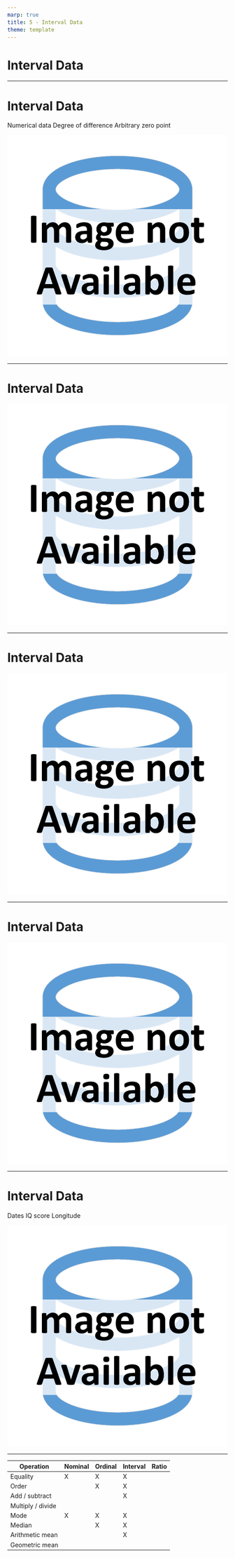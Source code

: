 ```yaml
---
marp: true
title: 5 - Interval Data
theme: template
---
```


<!-- _class: title-only -->

# Interval Data

<!--
The first type of numerical data that we encounter in data science are interval data.
-->

---

<!-- _class: title-two-content-left -->

# Interval Data

Numerical data
Degree of difference
Arbitrary zero point

![image An icon of a ruler with a bi-directional arrow above it representing the measurement of length in a flat minimalistic style](images/placeholder.png)

<!--
Interval data are a type of numerical data.

That is, they represent measured quantities of things.

Interval data allow for a degree of difference between two values 

(i.e. we can add or subtract the values in meaningful ways).

However, interval scales have an arbitrary zero point on their scale 

(i.e. the place were zero appears on the scale was chosen for convenience -- not because it represents a true absence of the thing being measured.

So there is no concept of a ratio between two numbers or the ability to multiply or divide two numbers in any meaningful way.
-->

---

<!-- _class: title-two-content-left -->

# Interval Data

![bg contain An icon of a thermometer with an arrow pointing to 0°, a dimension line measuring 20° to 30°, and a dimension line measuring 40° to 50°](images/placeholder.png)




<!--
For example, imagine a thermometer measuring outdoor temperature.

The zero point on a Celsius thermometer represents the temperature where water freezes.

This is simply for convenience -- zero on this scale does not represent absolute zero heat, like it does on the Kelvin scale.

The difference between 20°C and 30°C (which is a 10° change) is the same difference in temperature as a change from 40° to 50° (also a 10° change).

So we can perform addition and subtraction with this interval scale.
-->

---

<!-- _class: title-two-content-left -->

# Interval Data

![bg contain An icon of a thermometer with a dimension bar measuring 0° to 20° and a dimension line from 0° to 20°](images/placeholder.png)



<!--
However, it doesn't make sense to say that 20°C is half as hot as 40°C -- or that 40°C is twice as hot as 20°C.

This is because 0°C isn't the absence of all heat -- but rather was an arbitrarily chosen point on the scale where water freezes.
-->

---

<!-- _class: title-two-content-left -->

# Interval Data

![bg contain An icon of a thermometer with a unidirectional dimension arrow pointing from negative infinity to 20° and a second unidirectional dimensions arrow pointing from negative infinity to 40°](images/placeholder.png)



<!--
So it simply doesn't make sense to discuss ratios, multiplication, or division with the Celsius temperature scale... or other interval scales.
-->

---

<!-- _class: title-two-content-left-center -->

# Interval Data

Dates
IQ score
Longitude

![image An icon of a calendar in a flat minimalistic style](images/placeholder.png)


<!--
Other examples of interval data include: 

dates on a calendar, 

IQ scores, 

and longitudes on a map.

The key distinction is that the zero point on an interval scale is arbitrarily chosen; it doesn't represent a natural minimum quantity of the thing being measured.
-->

---

<!-- _class: title-one-content-left -->

| Operation         | Nominal | Ordinal | Interval | Ratio |
| ----------------- | ------- | ------- | -------- | ----- |
| Equality          | X       | X       | X        |       |
| Order             |         | X       | X        |       |
| Add / subtract    |         |         | X        |       |
| Multiply / divide |         |         |          |       |
| Mode              | X       | X       | X        |       |
| Median            |         | X       | X        |       |
| Arithmetic mean   |         |         | X        |       |
| Geometric mean    |         |         |          |       |

<!--
We can perform a few more mathematical operations on interval data than we can on nominal and ordinal data.

In addition to testing for equality, sorting by order, and determining both the mode and the median.

We can also add or subtract interval data.

In addition, we can also determine the arithmetic mean (i.e. average value in a set of interval values).

Interval data are a bit more powerful than nominal and ordinal data in terms of mathematical operations, but still not as powerful as ratio data.
-->